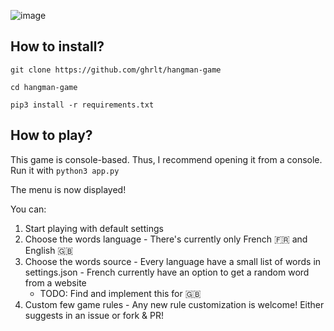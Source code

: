 ![image](https://user-images.githubusercontent.com/75177329/151628809-d4971511-ccfe-4199-a8b2-19e118ddc17f.png)


## How to install?
  `git clone https://github.com/ghrlt/hangman-game`
  
  `cd hangman-game`
  
  `pip3 install -r requirements.txt`
  
  
## How to play?
  This game is console-based. Thus, I recommend opening it from a console.
  Run it with `python3 app.py`
  
  The menu is now displayed!
  
  You can:
    
  1. Start playing with default settings
  2. Choose the words language
    - There's currently only French 🇫🇷 and English 🇬🇧
  3. Choose the words source
    - Every language have a small list of words in settings.json
    - French currently have an option to get a random word from a website
      - TODO: Find and implement this for 🇬🇧
  4. Custom few game rules
    - Any new rule customization is welcome! Either suggests in an issue or fork & PR!
    
    
    
